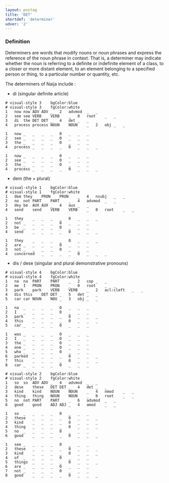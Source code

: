 ```yaml
---
layout: postag
title: 'DET'
shortdef: 'determiner'
udver: '2'
---
```


### Definition

Determiners are words that modify nouns or noun phrases and express the reference of the noun phrase in context. That is, a determiner may indicate whether the noun is referring to a definite or indefinite element of a class, to a closer or more distant element, to an element belonging to a specified person or thing, to a particular number or quantity, etc.

The determiners of Naija include :

- di (singular definite article)

~~~ conllu
# visual-style 3	bgColor:blue
# visual-style 3	fgColor:white
1	now	now	ADV	ADV	_	2	advmod	_	_
2	see	see	VERB	VERB	_	0	root	_	_
3	di	the	DET	DET	_	4	det	_	_
4	process	process	NOUN	NOUN	_	2	obj	_	_

1	now	_	_	_	_	0	_	_	_
2	see	_	_	_	_	0	_	_	_
3	the	_	_	_	_	0	_	_	_
4	process	_	_	_	_	0	_	_	_	

1	now	_	_	_	_	0	_	_	_
2	see	_	_	_	_	0	_	_	_
3	the	_	_	_	_	0	_	_	_
4	process	_	_	_	_	0	_	_	_	

~~~


- dem (the + plural)

~~~ conllu
# visual-style 1	bgColor:blue
# visual-style 1	fgColor:white
1	dem	they	PRON	PRON	_	4	nsubj	_	_
2	no	not	PART	PART	_	4	advmod	_	_
3	dey	be	AUX	AUX	_	4	aux	_	_
4	send	send	VERB	VERB	_	0	root	_	_	

1	they	_	_	_	_	0	_	_	_
2	not	_	_	_	_	0	_	_	_
3	be	_	_	_	_	0	_	_	_
4	send	_	_	_	_	0	_	_	_	

1	they	_	_	_	_	0	_	_	_
2	are	_	_	_	_	0	_	_	_
3	not	_	_	_	_	0	_	_	_
4	concerned	_	_	_	_	0	_	_	_	

~~~

- dis / dese (singular and plural demonstrative pronouns)

~~~ conllu
# visual-style 4	bgColor:blue
# visual-style 4	fgColor:white
1	na	na	PART	PART	_	2	cop	_	_
2	me	I	PRON	PRON	_	0	root	_	_
3	park	park	VERB	VERB	_	2	acl:cleft	_	_
4	dis	this	DET	DET	_	5	det	_	_	
5	car	car	NOUN	NOU	_	3	obj	_	_	

1	na	_	_	_	_	0	_	_	_
2	I	_	_	_	_	0	_	_	_
3	park	_	_	_	_	0	_	_	_
4	this	_	_	_	_	0	_	_	_	
5	car	_	_	_	_	0	_	_	_	

1	was	_	_	_	_	0	_	_	_
2	I	_	_	_	_	0	_	_	_
3	the	_	_	_	_	0	_	_	_
4	one	_	_	_	_	0	_	_	_	
5	who	_	_	_	_	0	_	_	_	
6	parked	_	_	_	_	0	_	_	_	
7	this	_	_	_	_	0	_	_	_	
8	car	_	_	_	_	0	_	_	_	

~~~

~~~ conllu
# visual-style 2	bgColor:blue
# visual-style 2	fgColor:white
1	so	so	ADV	ADV	_	4	advmod	_	_
2	dese	these	DET	DET	_	4	det	_	_
3	kind	kind	NOUN	NOUN	_	4	nmod	_	_
4	thing	thing	NOUN	NOUN	_	0	root	_	_	
5	no	not	PART	PART	_	6	advmod	_	_	
6	good	good	ADJ	ADJ	_	4	amod	_	_	

1	so	_	_	_	_	0	_	_	_
2	these	_	_	_	_	0	_	_	_
3	kind	_	_	_	_	0	_	_	_
4	thing	_	_	_	_	0	_	_	_	
5	no	_	_	_	_	0	_	_	_	
6	good	_	_	_	_	0	_	_	_	

1	see	_	_	_	_	0	_	_	_
2	these	_	_	_	_	0	_	_	_
3	kind	_	_	_	_	0	_	_	_
4	of	_	_	_	_	0	_	_	_	
5	things	_	_	_	_	0	_	_	_	
6	are	_	_	_	_	0	_	_	_	
7	not	_	_	_	_	0	_	_	_	
8	good	_	_	_	_	0	_	_	_	

~~~
